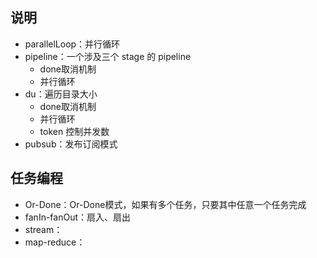 ## 说明
* parallelLoop：并行循环
* pipeline：一个涉及三个 stage 的 pipeline
  * done取消机制
  * 并行循环
* du：遍历目录大小
  * done取消机制
  * 并行循环
  * token 控制并发数
* pubsub：发布订阅模式

## 任务编程
* Or-Done：Or-Done模式，如果有多个任务，只要其中任意一个任务完成
* fanIn-fanOut：扇入、扇出
* stream：
* map-reduce：